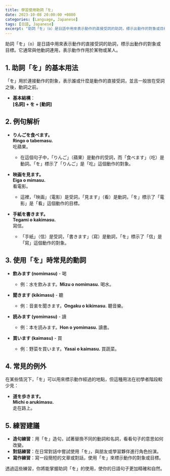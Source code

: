 ```yaml
---
title: 學習使用助詞「を」
date: 2023-10-08 20:00:00 +0800
categories: [Language, Japanese]
tags: [日語, Japanese] 
excerpt: "助詞「を」（o）是日語中用來表示動作的直接受詞的助詞，標示出動作的對象或目標。"
---
```


助詞「を」（o）是日語中用來表示動作的直接受詞的助詞，標示出動作的對象或目標。它通常與他動詞連用，表示動作作用於某物或某人。

## **1. 助詞「を」的基本用法**
「を」用於連接動作的對象，表示誰或什麼是動作的直接受詞，並且一般放在受詞之後，動詞之前。

- **基本結構**：  
  **[名詞] + を + [動詞]**

## **2. 例句解析**

- **りんごを食べます。**  
  **Ringo o tabemasu.**  
  吃蘋果。  
  - 在這個句子中，「りんご」（蘋果）是動作的受詞，而「食べます」（吃）是動詞。「を」標示了「りんご」是「吃」這個動作的對象。

- **映画を見ます。**  
  **Eiga o mimasu.**  
  看電影。  
  - 這裡，「映画」（電影）是受詞，「見ます」（看）是動詞，「を」標示了「電影」是「看」這個動作的目標。

- **手紙を書きます。**  
  **Tegami o kakimasu.**  
  寫信。  
  - 「手紙」（信）是受詞，「書きます」（寫）是動詞，「を」標示了「信」是「寫」這個動作的對象。

## **3. 使用「を」時常見的動詞**
- **飲みます (nomimasu)** - 喝
  - 例：水を飲みます。**Mizu o nomimasu.** 喝水。
  
- **聞きます (kikimasu)** - 聽
  - 例：音楽を聞きます。**Ongaku o kikimasu.** 聽音樂。

- **読みます (yomimasu)** - 讀
  - 例：本を読みます。**Hon o yomimasu.** 讀書。

- **買います (kaimasu)** - 買
  - 例：野菜を買います。**Yasai o kaimasu.** 買蔬菜。

## **4. 常見的例外**
在某些情況下，「を」可以用來標示動作經過的地點，但這種用法在初學者階段較少見：
- **道を歩きます。**  
  **Michi o arukimasu.**  
  走在路上。

## **5. 練習建議**
- **造句練習**：用「を」造句，試著替換不同的動詞和名詞，看看句子的意思如何改變。
- **對話練習**：在日常對話中嘗試使用「を」，與朋友或學習夥伴進行角色扮演。
- **寫作練習**：寫一段簡短的文章或對話，使用「を」來標示動作的對象或目標。

透過這些練習，你將能掌握助詞「を」的使用，使你的日語句子更加精確和自然。

